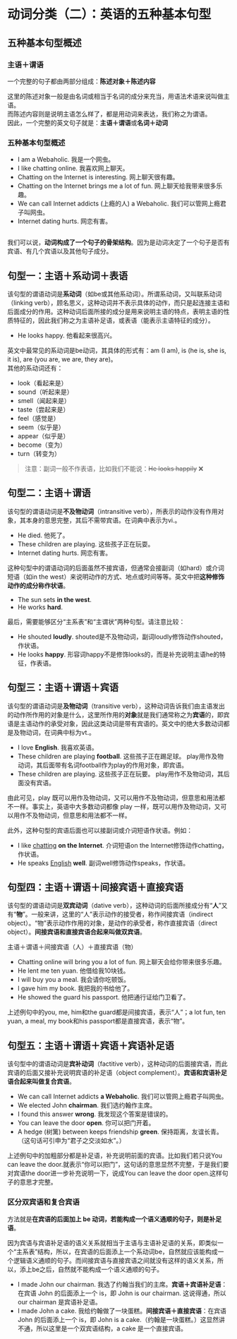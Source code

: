 <script setup>
import ImgVerb2_1 from './images/verb2-1.png'
</script>
# 动词分类（二）：英语的五种基本句型

## 五种基本句型概述

### 主语＋谓语

一个完整的句子都由两部分组成：**陈述对象＋陈述内容**

这里的陈述对象一般是由名词或相当于名词的成分来充当，用语法术语来说叫做主语。  
而陈述内容则是说明主语怎么样了，都是用动词来表达，我们称之为谓语。  
因此，一个完整的英文句子就是：**主语＋谓语**或**名词＋动词**

### 五种基本句型概述

- I am a Webaholic. 我是一个网虫。
- I like chatting online. 我喜欢网上聊天。
- Chatting on the Internet is interesting. 网上聊天很有趣。
- Chatting on the Internet brings me a lot of fun. 网上聊天给我带来很多乐趣。
- We can call Internet addicts (上瘾的人) a Webaholic. 我们可以管网上瘾君子叫网虫。
- Internet dating hurts. 网恋有害。

<Image :src="ImgVerb2_1" />

我们可以说，**动词构成了一个句子的骨架结构**。因为是动词决定了一个句子是否有宾语、有几个宾语以及其他句子成分。

## 句型一：主语＋系动词＋表语

该句型的谓语动词是**系动词**（如be或其他系动词）。所谓系动词，又叫联系动词（linking verb），顾名思义，这种动词并不表示具体的动作，而只是起连接主语和后面成分的作用。这种动词后面所接的成分是用来说明主语的特点，表明主语的性质特征的，因此我们称之为主语补足语，或表语（能表示主语特征的成分）。

- He looks happy. 他看起来很高兴。

英文中最常见的系动词是be动词，其具体的形式有：am (I am), is (he is, she is, it is), are (you are, we are, they are)。  
其他的系动词还有：

- look（看起来是）
- sound（听起来是）
- smell（闻起来是）
- taste（尝起来是）
- feel（感觉是）
- seem（似乎是）
- appear（似乎是）
- become（变为）
- turn（转变为）

> 注意：副词一般不作表语，比如我们不能说：~~He looks happily~~ ❌

## 句型二：主语＋谓语

该句型的谓语动词是**不及物动词**（intransitive verb），所表示的动作没有作用对象，其本身的意思完整，其后不需带宾语。在词典中表示为vi.。

- He died. 他死了。
- These children are playing. 这些孩子正在玩耍。
- Internet dating hurts. 网恋有害。

这种句型中的谓语动词的后面虽然不接宾语，但通常会接副词（如hard）或介词短语（如in the west）来说明动作的方式、地点或时间等等。英文中把**这种修饰动作的成分称作状语**。

- The sun sets **in the west**.
- He works **hard**.

最后，需要能够区分“主系表”和“主谓状”两种句型。请注意比较：

- He shouted **loudly**. shouted是不及物动词，副词loudly修饰动作shouted，作状语。
- He looks **happy**. 形容词happy不是修饰looks的，而是补充说明主语he的特征，作表语。

## 句型三：主语＋谓语＋宾语

该句型的谓语动词是**及物动词**（transitive verb），这种动词告诉我们由主语发出的动作所作用的对象是什么，这里所作用的**对象**就是我们通常称之为**宾语**的，即宾语是主语动作的承受对象，因此这类动词是带有宾语的。英文中的绝大多数动词都是及物动词，在词典中标为vt.。

- I love **English**. 我喜欢英语。
- These children are playing **football**. 这些孩子正在踢足球。 play用作及物动词，其后面带有名词football作为play的作用对象，即宾语。
- These children are playing. 这些孩子正在玩要。 play用作不及物动词，其后面没有宾语。

由此可见，play 既可以用作及物动词，又可以用作不及物动词，但意思和用法都不一样。事实上，英语中大多数动词都像 play 一样，既可以用作及物动词，又可以用作不及物动词，但意思和用法都不一样。

此外，这种句型的宾语后面也可以接副词或介词短语作状语。例如：

- I like <u>chatting</u> **on the Internet**. 介词短语on the Internet修饰动作chatting，作状语。
- He speaks <u>English</u> **well**. 副词well修饰动作speaks，作状语。

## 句型四：主语＋谓语＋间接宾语＋直接宾语

该句型的谓语动词是**双宾动词**（dative verb），这种动词的后面所接成分有“**人**”又有“**物**”。一般来讲，这里的“人”表示动作的接受者，称作间接宾语（indirect object）。“物”表示动作作用的对象，是动作的承受者，称作直接宾语（direct object）。**间接宾语和直接宾语合起来叫做双宾语**。

主语＋谓语＋间接宾语（人）＋直接宾语（物）

- Chatting online will bring you a lot of fun. 网上聊天会给你带来很多乐趣。
- He lent me ten yuan. 他借给我10块钱。
- I will buy you a meal. 我会请你吃顿饭。
- l gave him my book. 我把我的书给他了。
- He showed the guard his passport. 他把通行证给门卫看了。

上述例句中的you, me, him和the guard都是间接宾语，表示“人”；a lot fun, ten yuan, a meal, my book和his passport都是直接宾语，表示“物”。

## 句型五：主语＋谓语＋宾语＋宾语补足语

该句型中的谓语动词是**宾补动词**（factitive verb），这种动词的后面接宾语，而此宾语的后面又接补充说明宾语的补足语（object complement）。**宾语和宾语补足语合起来叫做复合宾语**。

- We can call Internet addicts **a Webaholic**. 我们可以管网上瘾君子叫网虫。
- We elected John **chairman**. 我们选约翰作主席。
- I found this answer **wrong**. 我发现这个答案是错误的。
- You can leave the door **open**. 你可以把门开着。
- A hedge (树篱) between keeps friendship **green**. 保持距离，友谊长青。（这句话可引申为“君子之交淡如水”。）

上述例句中的加粗部分都是补足语，补充说明前面的宾语。比如我们若只说You can leave the door.就表示“你可以把门”，这句话的意思显然不完整，于是我们要对宾语the door进一步补充说明一下，说成You can leave the door open.这样句子的意思才完整。

### 区分双宾语和复合宾语

方法就是**在宾语的后面加上 be 动词，若能构成一个语义通顺的句子，则是补足语**。

因为宾语与宾语补足语的语义关系就相当于主语与主语补足语的关系，即类似一个“主系表”结构，所以，在宾语的后面添上一个系动词be，自然就应该能构成一个逻辑语义通顺的句子。而间接宾语与直接宾语之间就没有这样的语义关系，所以，添上be之后，自然就不能构成一个语义通顺的句子。

- I made John our chairman. 我选了约翰当我们的主席。**宾语＋宾语补足语**：在宾语 John 的后面添上一个 is，即 John is our chairman. 这说得通，所以 our chairman 是宾语补足语。
- I made John a cake. 我给约翰做了一块蛋糕。**间接宾语＋直接宾语**：在宾语 John 的后面添上一个 is，即 John is a cake.（约翰是一块蛋糕。）这显然讲不通，所以这里是一个双宾语结构，a cake 是一个直接宾语。



